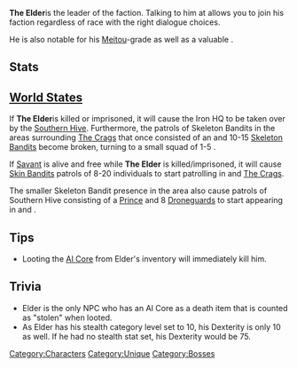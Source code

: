 **The Elder**is the leader of the [](Skeleton_Bandits.md) faction. Talking to him at [](Iron_HQ.md) allows you to join his faction regardless of
race with the right dialogue choices.

He is also notable for his [Meitou](Meitou.md "wikilink")-grade [](Ringed_Sabre.md) as well as a valuable [](AI%20Core.md).

## Stats

## [World States](World_States.md "wikilink")

If **The Elder**is killed or imprisoned, it will cause the Iron HQ to be
taken over by the [Southern Hive](02%20-%20Projects%20&%20Wikis/Kenshi/Kenshi%20Wiki/Kenshi%20Wiki%20Template/Southern_Hive.md "wikilink").
Furthermore, the patrols of Skeleton Bandits in the areas surrounding
[The Crags](The_Crags.md "wikilink") that once consisted of an [](Upgraded_Skeleton_Bandit.md) and 10-15
[Skeleton Bandits](Skeleton_Bandit.md "wikilink") become broken, turning to
a small squad of 1-5 [](Broken_Skeleton_Bandit.md).

If [Savant](Savant.md "wikilink") is alive and free while **The Elder** is
killed/imprisoned, it will cause [Skin Bandits](Skin_Bandits.md "wikilink")
patrols of 8-20 individuals to start patrolling in [](The_Pits.md) and [The Crags](The_Crags.md "wikilink").

The smaller Skeleton Bandit presence in the area also cause patrols of
Southern Hive consisting of a [Prince](Prince.md "wikilink") and 8
[Droneguards](Droneguard.md "wikilink") to start appearing in [](Stobe's_Garden.md) and [](The_Crags.md).

## Tips

- Looting the [AI Core](AI%20Core.md "wikilink") from Elder's inventory will
  immediately kill him.

## Trivia

- Elder is the only NPC who has an AI Core as a death item that is
  counted as "stolen" when looted.
- As Elder has his stealth category level set to 10, his Dexterity is
  only 10 as well. If he had no stealth stat set, his Dexterity would be
  75.

[Category:Characters](Category:Characters "wikilink")
[Category:Unique](Category:Unique "wikilink")
[Category:Bosses](Category:Bosses "wikilink")